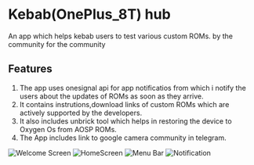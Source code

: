 # Kebab(OnePlus_8T) hub

An app which helps kebab users to test various custom ROMs.
by the community for the community

## Features

1. The app uses onesignal api for app notificatios from which i notify the users about the updates of    ROMs as soon as they arrive.
2. It contains instrutions,download links of custom ROMs which are actively supported by the developers.
3. It also includes unbrick tool which helps in restoring the device to Oxygen Os from AOSP ROMs.
4. The App includes link to google camera community in telegram.

![Welcome Screen](https://telegra.ph//file/287e5d95d70952c8d4fb4.jpg)
![HomeScreen](https://telegra.ph//file/c2d5e09bcb5fc2be7600e.jpg)
![Menu Bar](https://telegra.ph//file/251a4ec5cdc89cf2c45a9.jpg)
![Notification](https://telegra.ph//file/0413fc55b8b82f5f5bf39.jpg)
